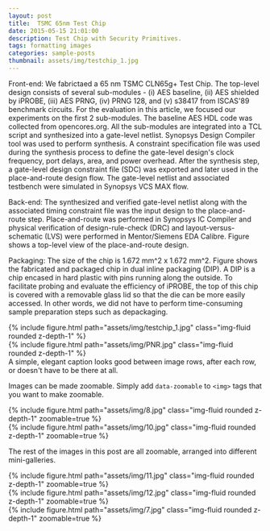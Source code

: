 ```yaml
---
layout: post
title:  TSMC 65nm Test Chip
date: 2015-05-15 21:01:00
description: Test Chip with Security Primitives.
tags: formatting images
categories: sample-posts
thumbnail: assets/img/testchip_1.jpg
---
```

Front-end: We fabrictaed a 65 nm TSMC CLN65g+ Test Chip. The top-level design consists of several sub-modules - (i) AES baseline, (ii) AES shielded by iPROBE, (iii) AES PRNG, (iv) PRNG 128, and (v) s38417 from ISCAS'89 benchmark circuits. For the evaluation in this article, we focused our experiments on the first 2 sub-modules. The baseline AES HDL code was collected from opencores.org. All the sub-modules are integrated into a TCL script and synthesized into a gate-level netlist. Synopsys Design Compiler tool was used to perform synthesis. A constraint specification file was used during the synthesis process to define the gate-level design's clock frequency, port delays, area, and power overhead. After the synthesis step, a gate-level design constraint file (SDC) was exported and later used in the place-and-route design flow. The gate-level netlist and associated testbench were simulated in Synopsys VCS MAX flow. 

Back-end: The synthesized and verified gate-level netlist along with the associated timing constraint file was the input design to the place-and-route step. Place-and-route was performed in Synopsys IC Compiler and physical verification of design-rule-check (DRC) and layout-versus-schematic (LVS) were performed in Mentor/Siemens EDA Calibre. Figure shows a top-level view of the place-and-route design. 

Packaging: The size of the chip is 1.672 mm^2 x 1.672 mm^2. Figure shows the fabricated and packaged chip in dual inline packaging (DIP). A DIP is a chip encased in hard plastic with pins running along the outside. To facilitate probing and evaluate the efficiency of iPROBE, the top of this chip is covered with a removable glass lid so that the die can be more easily accessed. In other words, we did not have to perform time-consuming sample preparation steps such as depackaging.

<div class="row mt-3">
    <div class="col-sm mt-3 mt-md-0">
        {% include figure.html path="assets/img/testchip_1.jpg" class="img-fluid rounded z-depth-1" %}
    </div>
    <div class="col-sm mt-3 mt-md-0">
        {% include figure.html path="assets/img/PNR.jpg" class="img-fluid rounded z-depth-1" %}
    </div>
</div>
<div class="caption">
    A simple, elegant caption looks good between image rows, after each row, or doesn't have to be there at all.
</div>

Images can be made zoomable.
Simply add `data-zoomable` to `<img>` tags that you want to make zoomable.

<div class="row mt-3">
    <div class="col-sm mt-3 mt-md-0">
        {% include figure.html path="assets/img/8.jpg" class="img-fluid rounded z-depth-1" zoomable=true %}
    </div>
    <div class="col-sm mt-3 mt-md-0">
        {% include figure.html path="assets/img/10.jpg" class="img-fluid rounded z-depth-1" zoomable=true %}
    </div>
</div>

The rest of the images in this post are all zoomable, arranged into different mini-galleries.

<div class="row mt-3">
    <div class="col-sm mt-3 mt-md-0">
        {% include figure.html path="assets/img/11.jpg" class="img-fluid rounded z-depth-1" zoomable=true %}
    </div>
    <div class="col-sm mt-3 mt-md-0">
        {% include figure.html path="assets/img/12.jpg" class="img-fluid rounded z-depth-1" zoomable=true %}
    </div>
    <div class="col-sm mt-3 mt-md-0">
        {% include figure.html path="assets/img/7.jpg" class="img-fluid rounded z-depth-1" zoomable=true %}
    </div>
</div>
